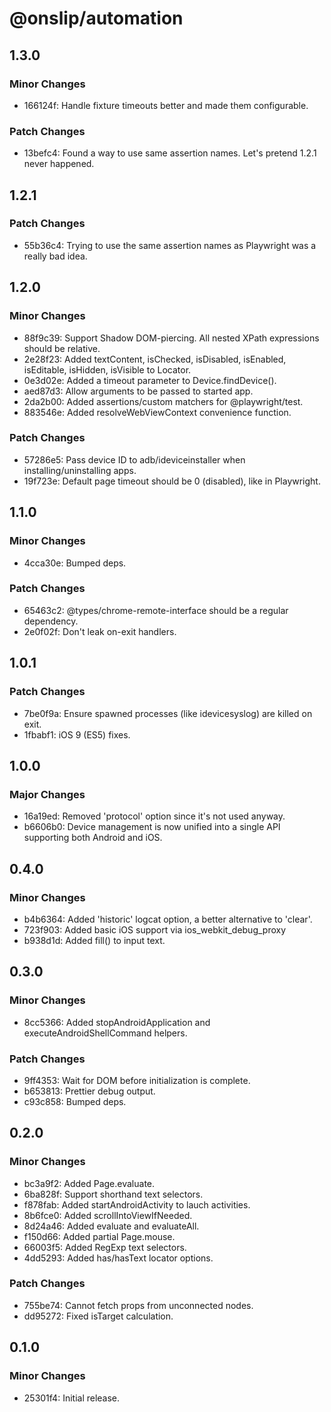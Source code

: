 # @onslip/automation

## 1.3.0

### Minor Changes

- 166124f: Handle fixture timeouts better and made them configurable.

### Patch Changes

- 13befc4: Found a way to use same assertion names. Let's pretend 1.2.1 never happened.

## 1.2.1

### Patch Changes

- 55b36c4: Trying to use the same assertion names as Playwright was a really bad idea.

## 1.2.0

### Minor Changes

- 88f9c39: Support Shadow DOM-piercing. All nested XPath expressions should be relative.
- 2e28f23: Added textContent, isChecked, isDisabled, isEnabled, isEditable, isHidden, isVisible to Locator.
- 0e3d02e: Added a timeout parameter to Device.findDevice().
- aed87d3: Allow arguments to be passed to started app.
- 2da2b00: Added assertions/custom matchers for @playwright/test.
- 883546e: Added resolveWebViewContext convenience function.

### Patch Changes

- 57286e5: Pass device ID to adb/ideviceinstaller when installing/uninstalling apps.
- 19f723e: Default page timeout should be 0 (disabled), like in Playwright.

## 1.1.0

### Minor Changes

- 4cca30e: Bumped deps.

### Patch Changes

- 65463c2: @types/chrome-remote-interface should be a regular dependency.
- 2e0f02f: Don't leak on-exit handlers.

## 1.0.1

### Patch Changes

- 7be0f9a: Ensure spawned processes (like idevicesyslog) are killed on exit.
- 1fbabf1: iOS 9 (ES5) fixes.

## 1.0.0

### Major Changes

- 16a19ed: Removed 'protocol' option since it's not used anyway.
- b6606b0: Device management is now unified into a single API supporting both Android and iOS.

## 0.4.0

### Minor Changes

- b4b6364: Added 'historic' logcat option, a better alternative to 'clear'.
- 723f903: Added basic iOS support via ios_webkit_debug_proxy
- b938d1d: Added fill() to input text.

## 0.3.0

### Minor Changes

- 8cc5366: Added stopAndroidApplication and executeAndroidShellCommand helpers.

### Patch Changes

- 9ff4353: Wait for DOM before initialization is complete.
- b653813: Prettier debug output.
- c93c858: Bumped deps.

## 0.2.0

### Minor Changes

- bc3a9f2: Added Page.evaluate.
- 6ba828f: Support shorthand text selectors.
- f878fab: Added startAndroidActivity to lauch activities.
- 8b6fce0: Added scrollIntoViewIfNeeded.
- 8d24a46: Added evaluate and evaluateAll.
- f150d66: Added partial Page.mouse.
- 66003f5: Added RegExp text selectors.
- 4dd5293: Added has/hasText locator options.

### Patch Changes

- 755be74: Cannot fetch props from unconnected nodes.
- dd95272: Fixed isTarget calculation.

## 0.1.0

### Minor Changes

- 25301f4: Initial release.

